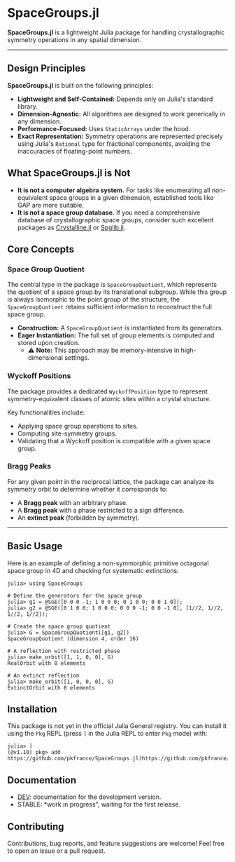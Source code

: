 # SpaceGroups.jl

**SpaceGroups.jl** is a lightweight Julia package for handling crystallographic symmetry operations in any spatial dimension.

---

## Design Principles

**SpaceGroups.jl** is built on the following principles:

* **Lightweight and Self-Contained:** Depends only on Julia's standard library.
* **Dimension-Agnostic:** All algorithms are designed to work generically in any dimension.
* **Performance-Focused:** Uses `StaticArrays` under the hood.
* **Exact Representation:** Symmetry operations are represented precisely using Julia's `Rational` type for fractional components, avoiding the inaccuracies of floating-point numbers.

## What SpaceGroups.jl is Not

* **It is not a computer algebra system.** For tasks like enumerating all non-equivalent space groups in a given dimension, established tools like GAP are more suitable.
* **It is not a space group database.** If you need a comprehensive database of crystallographic space groups, consider such excellent packages as [Crystalline.jl](https://github.com/thchr/Crystalline.jl) or [Spglib.jl](https://github.com/singularitti/Spglib.jl).

## Core Concepts

### Space Group Quotient

The central type in the package is `SpaceGroupQuotient`, which represents the quotient of a space group by its translational subgroup. While this group is always isomorphic to the point group of the structure, the `SpaceGroupQuotient` retains sufficient information to reconstruct the full space group.

* **Construction:** A `SpaceGroupQuotient` is instantiated from its generators.
* **Eager Instantiation:** The full set of group elements is computed and stored upon creation.
    * ⚠️ **Note:** This approach may be memory-intensive in high-dimensional settings.

### Wyckoff Positions

The package provides a dedicated `WyckoffPosition` type to represent symmetry-equivalent classes of atomic sites within a crystal structure.

Key functionalities include:
* Applying space group operations to sites.
* Computing site-symmetry groups.
* Validating that a Wyckoff position is compatible with a given space group.

### Bragg Peaks

For any given point in the reciprocal lattice, the package can analyze its symmetry orbit to determine whether it corresponds to:

* A **Bragg peak** with an arbitrary phase.
* A **Bragg peak** with a phase restricted to a sign difference.
* An **extinct peak** (forbidden by symmetry).

---

## Basic Usage

Here is an example of defining a non-symmorphic primitive octagonal space group in 4D and checking for systematic extinctions:

```julia-repl
julia> using SpaceGroups

# Define the generators for the space group
julia> g1 = @SGE([0 0 0 -1; 1 0 0 0; 0 1 0 0; 0 0 1 0]);
julia> g2 = @SGE([0 1 0 0; 1 0 0 0; 0 0 0 -1; 0 0 -1 0], [1//2, 1//2, 1//2, 1//2]);

# Create the space group quotient
julia> G = SpaceGroupQuotient([g1, g2])
SpaceGroupQuotient (dimension 4, order 16)

# A reflection with restricted phase
julia> make_orbit([1, 1, 0, 0], G)
RealOrbit with 8 elements

# An extinct reflection
julia> make_orbit([1, 0, 0, 0], G)
ExtinctOrbit with 8 elements
```

## Installation

This package is not yet in the official Julia General registry. You can install it using the `Pkg` REPL (press `]` in the Julia REPL to enter `Pkg` mode) with:

```julia-repl
julia> ]
(@v1.10) pkg> add https://github.com/pkfrance/SpaceGroups.jl(https://github.com/pkfrance/SpaceGroups.jl)
```

## Documentation
 - [DEV](https://pkfrance.github.io/SpaceGroups.jl/dev/): documentation for the development version.
 - STABLE: *work in progress", waiting for the first release.

## Contributing
Contributions, bug reports, and feature suggestions are welcome! Feel free to open an issue or a pull request.